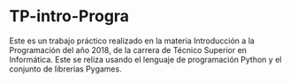 # TP-intro-Progra
Este es un trabajo práctico realizado en la materia Introducción a la Programación del año 2018, 
de la carrera de Técnico Superior en Informática.
Este se reliza usando el lenguaje de programación Python y el conjunto de librerias Pygames.

